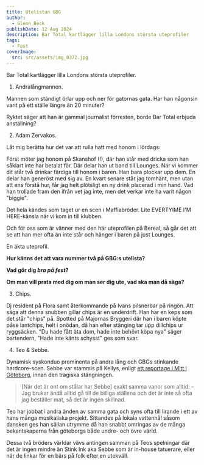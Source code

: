 ```yaml
---
title: Utelistan GBG
author:
  - Glenn Beck
publishDate: 12 Aug 2024
description: Bar Total kartlägger lilla Londons största uteprofiler
tags:
  - Fest
coverImage:
  src: src/assets/img_0372.jpg
---
```

Bar Total kartlägger lilla Londons största uteprofiler.

1. Andralångmannen.

Mannen som ständigt örlar upp och ner för gatornas gata. Har han någonsin varit på ett ställe längre än 20 minuter? 

Ryktet säger att han är gammal journalist förresten, borde Bar Total erbjuda anställning?

2. Adam Zervakos.

Låt mig berätta hur det var att rulla hatt med honom i lördags:

Först möter jag honom på Skanshof (!), där han står med dricka som han såklart inte har betalat för. Där delar han ut band till Lounges. När vi kommer dit står två drinkar färdiga till honom i baren. Han bara plockar upp dem. En delar han generöst med sig av. En kvart senare står jag tomhänt, men utan att ens förstå hur, får jag helt plötsligt en ny drink placerad i min hand. Vad han trollade fram den ifrån vet jag inte, men det verkar inte ha varit någon "biggie".

Det hela kändes som taget ur en scen i Maffiabröder. Lite EVERTYIME I'M HERE-känsla när vi kom in till klubben.

Och för oss som är vänner med den här uteprofilen på Bereal, så går det att se att han mer ofta än inte står och hänger i baren på just Lounges.

En äkta uteprofil.

**Hur känns det att vara nummer två på GBG:s utelista?**

**Vad gör dig *bra på fest*?**

**Om man vill prata med dig om man ser dig ute, vad ska man då säga?**

3. Chips.

Dj resident på Flora samt återkommande på Ivans pilsnerbar på ringön. Att säga att denna snubben gillar chips är en underdrift. Han har en keps som det står "chips" på. Spotted på Majornas Bryggeri där han i baren köpte påse lantchips, helt i onödan, då han efter stänging tar upp dillchips ur ryggsäcken. "Du hade fått äta dom, hade inte behövt köpa nya" säger bartendern, "Hade inte känts schysst" ges som svar.

4. Teo & Sebbe.

Dynamisk syskonduo prominenta på andra lång och GBGs stinkande hardcore-scen. Sebbe var stammis på Kellys, enligt [ett reportage i Mitt i Göteborg](https://www.mitti.se/nyheter/kollen-sa-klarar-sig-sunkhaken-i-kristider-6.91.68248.9472769bdc), innan den tragiska stängningen. 

> \[När det är ont om stålar har Sebbe] exakt samma vanor som alltid:
> – Jag brukar ändå alltid gå till de billiga ställena och det är inte så ofta jag beställer mat, så det är ingen skillnad. 

Teo har jobbat i andra änden av samma gata och syns ofta till lirande i ett av hans många musikaliska projekt. Sittandes på lokala vattenhål såsom dansken ges han sällan utrymme då han snabbt omringas av de många bekantskaperna från göteborgs både undre- och övre värld. 

Dessa två bröders världar vävs antingen samman på Teos spelningar där det är ingen mindre än Stink Ink aka Sebbe som är in-house tatuerare, eller när de linkar för en bärs på folk efter en utekväll.

